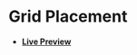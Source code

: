 # Grid Placement

- [**Live Preview**](https://tahmid-sarker.github.io/Web-Starter-Kit/CSS/Grid%20Placement/index.html)